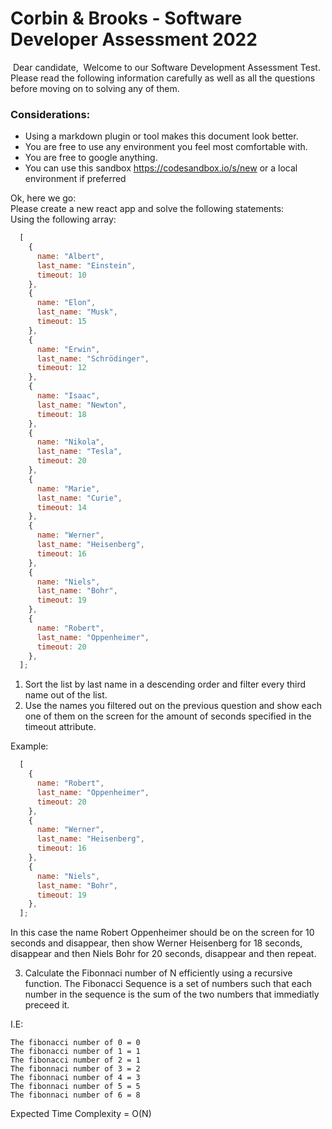 # Corbin & Brooks - Software Developer Assessment 2022
​
Dear candidate,
​
Welcome to our Software Development Assessment Test. Please read the following information carefully as well as all the questions before moving on to solving any of them.
​
### Considerations:

- Using a markdown plugin or tool makes this document look better.
- You are free to use any environment you feel most comfortable with.
- You are free to google anything.
- You can use this sandbox https://codesandbox.io/s/new or a local environment if preferred  

Ok, here we go:  
Please create a new react app and solve the following statements:  
Using the following array:

```javascript
  [
    {
      name: "Albert",
      last_name: "Einstein",
      timeout: 10
    },
    {
      name: "Elon",
      last_name: "Musk",
      timeout: 15
    },
    {
      name: "Erwin",
      last_name: "Schrödinger",
      timeout: 12
    },
    {
      name: "Isaac",
      last_name: "Newton",
      timeout: 18
    },
    {
      name: "Nikola",
      last_name: "Tesla",
      timeout: 20
    },
    {
      name: "Marie",
      last_name: "Curie",
      timeout: 14
    },
    {
      name: "Werner",
      last_name: "Heisenberg",
      timeout: 16
    },
    {
      name: "Niels",
      last_name: "Bohr",
      timeout: 19
    },
    {
      name: "Robert",
      last_name: "Oppenheimer",
      timeout: 20
    },
  ];
```
1. Sort the list by last name in a descending order and filter every third name out of the list.
2. Use the names you filtered out on the previous question and show each one of them on the screen for the amount of seconds specified in the timeout attribute.

Example:
```javascript
  [
    {
      name: "Robert",
      last_name: "Oppenheimer",
      timeout: 20
    },
    {
      name: "Werner",
      last_name: "Heisenberg",
      timeout: 16
    },
    {
      name: "Niels",
      last_name: "Bohr",
      timeout: 19
    },
  ];
```
In this case the name Robert Oppenheimer should be on the screen for 10 seconds and disappear, then show Werner Heisenberg for 18 seconds, disappear and then Niels Bohr for 20 seconds, disappear and then repeat.

3. Calculate the Fibonnaci number of N efficiently using a recursive function. The Fibonacci Sequence is a set of numbers such that each number in the sequence is the sum of the two numbers that immediatly preceed it.

I.E:
```
The fibonacci number of 0 = 0
The fibonacci number of 1 = 1
The fibonacci number of 2 = 1
The fibonnaci number of 3 = 2
The fibonnaci number of 4 = 3
The fibonnaci number of 5 = 5
The fibonnaci number of 6 = 8
```
Expected Time Complexity = O(N)
